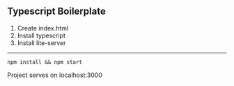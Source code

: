 ## Typescript Boilerplate

1. Create index.html
2. Install typescript
3. Install lite-server

---

`npm install && npm start`

Project serves on localhost:3000
